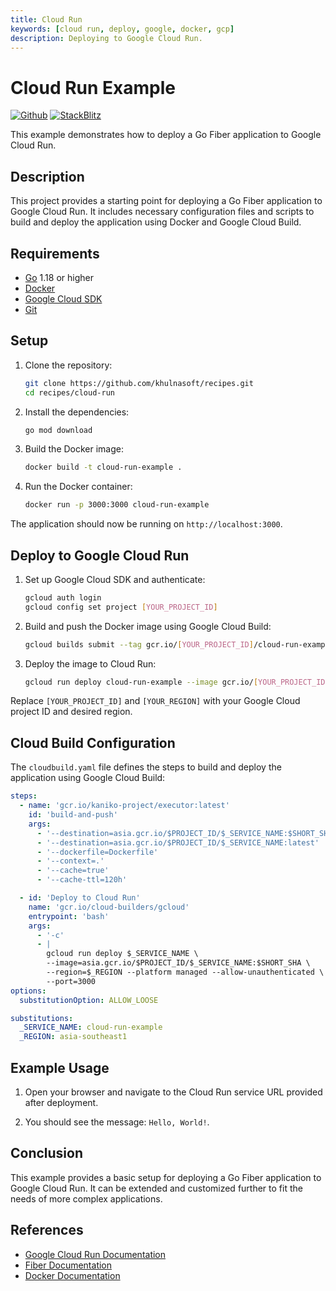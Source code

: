 ```yaml
---
title: Cloud Run
keywords: [cloud run, deploy, google, docker, gcp]
description: Deploying to Google Cloud Run.
---
```


# Cloud Run Example

[![Github](https://img.shields.io/static/v1?label=&message=Github&color=2ea44f&style=for-the-badge&logo=github)](https://github.com/khulnasoft/recipes/tree/master/cloud-run) [![StackBlitz](https://img.shields.io/static/v1?label=&message=StackBlitz&color=2ea44f&style=for-the-badge&logo=StackBlitz)](https://stackblitz.com/github/khulnasoft/recipes/tree/master/cloud-run)

This example demonstrates how to deploy a Go Fiber application to Google Cloud Run.

## Description

This project provides a starting point for deploying a Go Fiber application to Google Cloud Run. It includes necessary configuration files and scripts to build and deploy the application using Docker and Google Cloud Build.

## Requirements

- [Go](https://golang.org/dl/) 1.18 or higher
- [Docker](https://www.docker.com/get-started)
- [Google Cloud SDK](https://cloud.google.com/sdk/docs/install)
- [Git](https://git-scm.com/downloads)

## Setup

1. Clone the repository:
    ```bash
    git clone https://github.com/khulnasoft/recipes.git
    cd recipes/cloud-run
    ```

2. Install the dependencies:
    ```bash
    go mod download
    ```

3. Build the Docker image:
    ```bash
    docker build -t cloud-run-example .
    ```

4. Run the Docker container:
    ```bash
    docker run -p 3000:3000 cloud-run-example
    ```

The application should now be running on `http://localhost:3000`.

## Deploy to Google Cloud Run

1. Set up Google Cloud SDK and authenticate:
    ```bash
    gcloud auth login
    gcloud config set project [YOUR_PROJECT_ID]
    ```

2. Build and push the Docker image using Google Cloud Build:
    ```bash
    gcloud builds submit --tag gcr.io/[YOUR_PROJECT_ID]/cloud-run-example
    ```

3. Deploy the image to Cloud Run:
    ```bash
    gcloud run deploy cloud-run-example --image gcr.io/[YOUR_PROJECT_ID]/cloud-run-example --platform managed --region [YOUR_REGION] --allow-unauthenticated
    ```

Replace `[YOUR_PROJECT_ID]` and `[YOUR_REGION]` with your Google Cloud project ID and desired region.

## Cloud Build Configuration

The `cloudbuild.yaml` file defines the steps to build and deploy the application using Google Cloud Build:

```yaml
steps:
  - name: 'gcr.io/kaniko-project/executor:latest'
    id: 'build-and-push'
    args:
      - '--destination=asia.gcr.io/$PROJECT_ID/$_SERVICE_NAME:$SHORT_SHA'
      - '--destination=asia.gcr.io/$PROJECT_ID/$_SERVICE_NAME:latest'
      - '--dockerfile=Dockerfile'
      - '--context=.'
      - '--cache=true'
      - '--cache-ttl=120h'

  - id: 'Deploy to Cloud Run'
    name: 'gcr.io/cloud-builders/gcloud'
    entrypoint: 'bash'
    args:
      - '-c'
      - |
        gcloud run deploy $_SERVICE_NAME \
        --image=asia.gcr.io/$PROJECT_ID/$_SERVICE_NAME:$SHORT_SHA \
        --region=$_REGION --platform managed --allow-unauthenticated \
        --port=3000
options:
  substitutionOption: ALLOW_LOOSE

substitutions:
  _SERVICE_NAME: cloud-run-example
  _REGION: asia-southeast1
```

## Example Usage

1. Open your browser and navigate to the Cloud Run service URL provided after deployment.

2. You should see the message: `Hello, World!`.

## Conclusion

This example provides a basic setup for deploying a Go Fiber application to Google Cloud Run. It can be extended and customized further to fit the needs of more complex applications.

## References

- [Google Cloud Run Documentation](https://cloud.google.com/run/docs)
- [Fiber Documentation](https://docs.khulnasoft.io)
- [Docker Documentation](https://docs.docker.com/)
